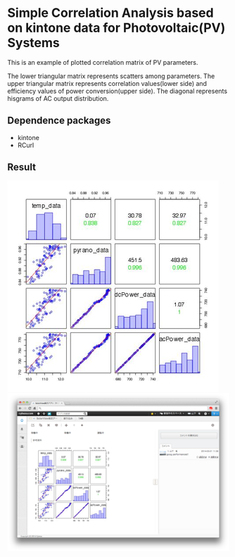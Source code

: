 # Simple Correlation Analysis based on kintone data for Photovoltaic(PV) Systems

This is an example of plotted correlation matrix of PV parameters.

The lower triangular matrix represents scatters among parameters. The upper triangular matrix represents correlation values(lower side) and efficiency values of power conversion(upper side). The diagonal represents hisgrams of AC output distribution.

## Dependence packages
* kintone
* RCurl

## Result
![R](RImage.jpg)
![kintone](kintoneImage.png)